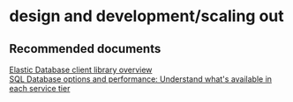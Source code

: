 <properties
	pageTitle="design and development/scaling out"
	description="design and development/scaling out"
	service="microsoft.sql"
	resource="servers"
	authors="aashu"
	displayOrder=""
	selfHelpType="generic"
	supportTopicIds="32357039"
	resourceTags=""
	productPesIds="13491"
	cloudEnvironments="public"
/>

# design and development/scaling out

## **Recommended documents**
[Elastic Database client library overview](https://azure.microsoft.com/documentation/articles/sql-database-elastic-database-client-library/)<br>
[SQL Database options and performance: Understand what's available in each service tier](https://azure.microsoft.com/documentation/articles/sql-database-service-tiers/?rnd=1)

